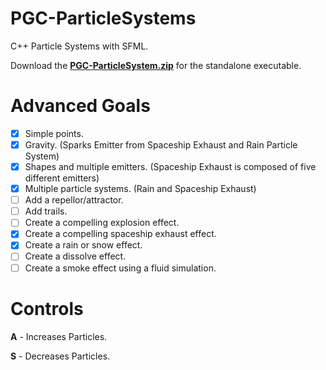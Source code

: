 # PGC-ParticleSystems
C++ Particle Systems with SFML.

Download the [**PGC-ParticleSystem.zip**](PGC-ParticleSystem.zip) for the standalone executable.

# Advanced Goals
- [x] Simple points. 
- [x] Gravity. (Sparks Emitter from Spaceship Exhaust and Rain Particle System)
- [x] Shapes and multiple emitters. (Spaceship Exhaust is composed of five different emitters)
- [x] Multiple particle systems. (Rain and Spaceship Exhaust)
- [ ] Add a repellor/attractor. 
- [ ] Add trails. 
- [ ] Create a compelling explosion effect. 
- [x] Create a compelling spaceship exhaust effect. 
- [x] Create a rain or snow effect.
- [ ] Create a dissolve effect. 
- [ ] Create a smoke effect using a fluid simulation.

# Controls
**A** - Increases Particles.

**S** - Decreases Particles.
